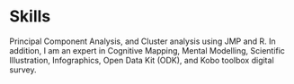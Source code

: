 # Skills
Principal Component Analysis, and Cluster analysis using JMP and R. In addition, I am an expert in Cognitive Mapping, Mental Modelling, Scientific Illustration, Infographics, Open Data Kit (ODK), and Kobo toolbox digital survey.

